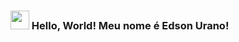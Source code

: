 ### <img src="https://media.giphy.com/media/hvRJCLFzcasrR4ia7z/giphy.gif" width="30px"> Hello, World! Meu nome é Edson Urano!

<!--
**EdsonUr/EdsonUr** is a ✨ _special_ ✨ repository because its `README.md` (this file) appears on your GitHub profile.

Here are some ideas to get you started:

- 🔭 I’m currently working on ...
- 🌱 I’m currently learning ...
- 👯 I’m looking to collaborate on ...
- 🤔 I’m looking for help with ...
- 💬 Ask me about ...
- 📫 How to reach me: ...
- 😄 Pronouns: ...
- ⚡ Fun fact: ...
-->
